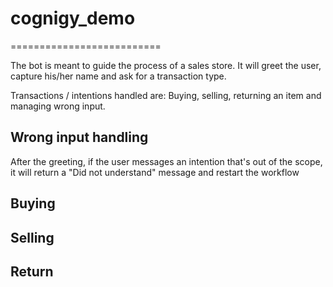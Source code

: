 # cognigy_demo
==========================

The bot is meant to guide the process of a sales store.
It will greet the user, capture his/her name and ask for a transaction type.

Transactions / intentions handled are: Buying, selling, returning an item and managing wrong input.

## Wrong input handling
After the greeting, if the user messages an intention that's out of the scope, it will return a "Did not understand" message and restart the workflow

## Buying
## Selling
## Return
